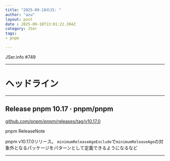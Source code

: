 ```yaml
---
title: "2025-09-18のJS: "
author: "azu"
layout: post
date : 2025-09-18T13:01:22.304Z
category: JSer
tags:
- pnpm

---
```


JSer.info #749

----

<h1 class="site-genre">ヘッドライン</h1>

----

## Release pnpm 10.17 · pnpm/pnpm
[github.com/pnpm/pnpm/releases/tag/v10.17.0](https://github.com/pnpm/pnpm/releases/tag/v10.17.0 "Release pnpm 10.17 · pnpm/pnpm")
<p class="jser-tags jser-tag-icon"><span class="jser-tag">pnpm</span> <span class="jser-tag">ReleaseNote</span></p>

pnpm v10.17.0リリース。
`minimumReleaseAgeExclude`で`minimumReleaseAge`の対象外となるパッケージをパターンとして定義できるようになるなど


----

